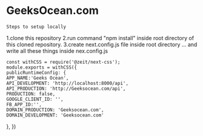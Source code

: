 # GeeksOcean.com

    Steps to setup locally

1.clone this repository
2.run command "npm install" inside root directory of this cloned repository.
3.create next.config.js file inside root directory ...
   and write all these things inside nex.config.js

    const withCSS = require('@zeit/next-css');
    module.exports = withCSS({
    publicRuntimeConfig: {
    APP_NAME:'Geeks Ocean',
    API_DEVELOPMENT: 'http://localhost:8000/api',
    API_PRODUCTION: 'http://Geeksocean.com/api',
    PRODUCTION: false,
    GOOGLE_CLIENT_ID: '',
    FB_APP_ID:'',
    DOMAIN_PRODUCTION: 'Geeksocean.com',
    DOMAIN_DEVELOPMENT: 'Geeksocean.com'
  },
})
